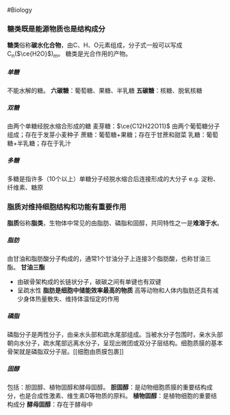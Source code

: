 #Biology 
### 糖类既是能源物质也是结构成分
**糖类**俗称**碳水化合物**，由C、H、O元素组成，分子式一般可以写成C<sub>n</sub>($\ce{H2O}$)<sub>m</sub>。
糖类是光合作用的产物。
##### 单糖
不能水解的糖。
**六碳糖**：葡萄糖、果糖、半乳糖
**五碳糖**：核糖、脱氧核糖
##### 双糖
由两个单糖经脱水缩合形成的糖
麦芽糖：$\ce{C12H22O11}$     由两个葡萄糖分子组成；存在于发芽小麦种子
蔗糖：葡萄糖+果糖；存在于甘蔗和甜菜
乳糖：葡萄糖+半乳糖；存在于乳汁
##### 多糖
多糖是指许多（10个以上）单糖分子经脱水缩合后连接形成的大分子
e.g. 淀粉、纤维素、糖原
### 脂质对维持细胞结构和功能有重要作用
**脂质**俗称**脂类**，生物体中常见的由脂肪、磷脂和固醇，共同特性之一是**难溶于水**。
##### 脂肪 
由甘油和脂肪酸分子构成的，通常1个甘油分子上连接3个脂肪酸，也称甘油三酯。
**甘油三酯**
- 由碳骨架构成的长链状分子，碳碳之间有单键也有双键
- 呈疏水性
**脂肪是细胞中储能效率最高的物质**
高等动物和人体内脂肪还具有减少身体热量散失、维持体温恒定的作用
##### 磷脂
磷脂分子是两性分子，由亲水头部和疏水尾部组成。当被水分子包围时，亲水头部朝向水分子，疏水尾部远离水分子，呈现出微团或双分子层结构。细胞质膜的基本骨架就是磷脂双分子层。[[细胞由质膜包裹]]
##### 固醇
包括：胆固醇、植物固醇和酵母固醇。
**胆固醇**：是动物细胞质膜的重要结构成分，也是合成性激素、维生素D等物质的原料。
**植物固醇**：是植物细胞的重要结构成分
**酵母固醇**：存在于酵母中
